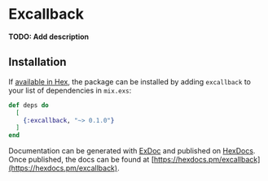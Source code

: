 # Excallback

**TODO: Add description**

## Installation

If [available in Hex](https://hex.pm/docs/publish), the package can be installed
by adding `excallback` to your list of dependencies in `mix.exs`:

```elixir
def deps do
  [
    {:excallback, "~> 0.1.0"}
  ]
end
```

Documentation can be generated with [ExDoc](https://github.com/elixir-lang/ex_doc)
and published on [HexDocs](https://hexdocs.pm). Once published, the docs can
be found at [https://hexdocs.pm/excallback](https://hexdocs.pm/excallback).

